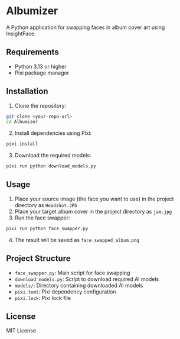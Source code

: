 # Albumizer

A Python application for swapping faces in album cover art using InsightFace.

## Requirements

- Python 3.13 or higher
- Pixi package manager

## Installation

1. Clone the repository:
```bash
git clone <your-repo-url>
cd Albumizer
```

2. Install dependencies using Pixi:
```bash
pixi install
```

3. Download the required models:
```bash
pixi run python download_models.py
```

## Usage

1. Place your source image (the face you want to use) in the project directory as `Headshot.JPG`
2. Place your target album cover in the project directory as `jam.jpg`
3. Run the face swapper:
```bash
pixi run python face_swapper.py
```
4. The result will be saved as `face_swapped_album.png`

## Project Structure

- `face_swapper.py`: Main script for face swapping
- `download_models.py`: Script to download required AI models
- `models/`: Directory containing downloaded AI models
- `pixi.toml`: Pixi dependency configuration
- `pixi.lock`: Pixi lock file

## License

MIT License
